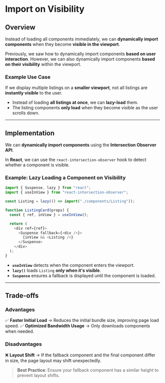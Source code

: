 # Import on Visibility

## Overview
Instead of loading all components immediately, we can **dynamically import components** when they become **visible in the viewport**.

Previously, we saw how to dynamically import components **based on user interaction**. However, we can also dynamically import components **based on their visibility** within the viewport.

### **Example Use Case**
If we display multiple listings on a **smaller viewport**, not all listings are **instantly visible** to the user.

- Instead of loading **all listings at once**, we can **lazy-load** them.
- The listing components **only load** when they become visible as the user scrolls down.

---

## Implementation
We can **dynamically import components** using the **Intersection Observer API**.

In **React**, we can use the `react-intersection-observer` hook to detect whether a component is visible.

### **Example: Lazy Loading a Component on Visibility**

```javascript
import { Suspense, lazy } from "react";
import { useInView } from "react-intersection-observer";

const Listing = lazy(() => import("./components/Listing"));

function ListingCard(props) {
  const { ref, inView } = useInView();

  return (
    <div ref={ref}>
      <Suspense fallback={<div />}>
        {inView && <Listing />}
      </Suspense>
    </div>
  );
}
```

- **`useInView`** detects when the component enters the viewport.
- **`lazy()`** loads `Listing` **only when it's visible**.
- **`Suspense`** ensures a fallback is displayed until the component is loaded.

---

## Trade-offs

### **Advantages**
✅ **Faster Initial Load** → Reduces the initial bundle size, improving page load speed.
✅ **Optimized Bandwidth Usage** → Only downloads components when needed.

### **Disadvantages**
❌ **Layout Shift** → If the fallback component and the final component differ in size, the page layout may shift unexpectedly.

> **Best Practice**: Ensure your fallback component has a similar height to prevent layout shifts.

